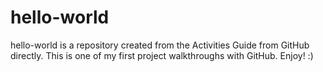 # hello-world
hello-world is a repository created from the Activities Guide from GitHub directly. This is one of my first project walkthroughs with GitHub. Enjoy! :)
